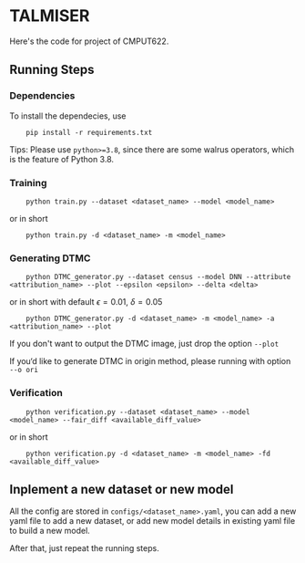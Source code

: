 # TALMISER

Here's the code for project of CMPUT622.

## Running Steps

### Dependencies

To install the dependecies, use

        pip install -r requirements.txt

Tips: Please use `python>=3.8`, since there are some walrus operators, which is the feature of Python 3.8.

### Training

        python train.py --dataset <dataset_name> --model <model_name>
or in short

        python train.py -d <dataset_name> -m <model_name>

### Generating DTMC

        python DTMC_generator.py --dataset census --model DNN --attribute <attribution_name> --plot --epsilon <epsilon> --delta <delta>

or in short with default $\epsilon=0.01$, $\delta=0.05$

        python DTMC_generator.py -d <dataset_name> -m <model_name> -a <attribution_name> --plot

If you don't want to output the DTMC image, just drop the option `--plot`

If you‘d like to generate DTMC in origin method, please running with option `--o ori`


### Verification

        python verification.py --dataset <dataset_name> --model <model_name> --fair_diff <available_diff_value>

or in short

        python verification.py -d <dataset_name> -m <model_name> -fd <available_diff_value>

## Inplement a new dataset or new model

All the config are stored in `configs/<dataset_name>.yaml`, you can add a new yaml file to add a new dataset, or add new model details in existing yaml file to build a new model.

After that, just repeat the running steps.
